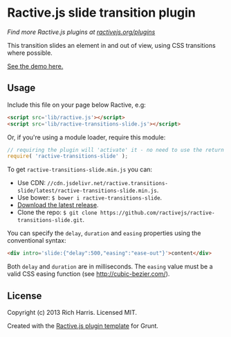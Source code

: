 Ractive.js slide transition plugin
==================================

*Find more Ractive.js plugins at [ractivejs.org/plugins](http://ractivejs.org/plugins)*

This transition slides an element in and out of view, using CSS transitions where possible.

[See the demo here.](http://ractivejs.github.io/ractive-transitions-slide/)

Usage
-----

Include this file on your page below Ractive, e.g:

```html
<script src='lib/ractive.js'></script>
<script src='lib/ractive-transitions-slide.js'></script>
```

Or, if you're using a module loader, require this module:

```js
// requiring the plugin will 'activate' it - no need to use the return value
require( 'ractive-transitions-slide' );
```

To get `ractive-transitions-slide.min.js` you can:

- Use CDN: `//cdn.jsdelivr.net/ractive.transitions-slide/latest/ractive-transitions-slide.min.js`.
- Use bower: `$ bower i ractive-transitions-slide`.
- [Download the latest release](https://github.com/ractivejs/ractive-transitions-slide/releases/).
- Clone the repo: `$ git clone https://github.com/ractivejs/ractive-transitions-slide.git`.

You can specify the `delay`, `duration` and `easing` properties using the conventional syntax:

```html
<div intro='slide:{"delay":500,"easing":"ease-out"}'>content</div>
```

Both `delay` and `duration` are in milliseconds. The `easing` value must be a valid CSS easing function (see http://cubic-bezier.com/).



License
-------

Copyright (c) 2013 Rich Harris. Licensed MIT.

Created with the [Ractive.js plugin template](https://github.com/RactiveJS/Plugin-template) for Grunt.
